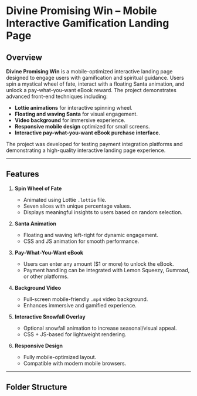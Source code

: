 # Divine Promising Win – Mobile Interactive Gamification Landing Page

## Overview
**Divine Promising Win** is a mobile-optimized interactive landing page designed to engage users with gamification and spiritual guidance. Users spin a mystical wheel of fate, interact with a floating Santa animation, and unlock a pay-what-you-want eBook reward. The project demonstrates advanced front-end techniques including:

- **Lottie animations** for interactive spinning wheel.
- **Floating and waving Santa** for visual engagement.
- **Video background** for immersive experience.
- **Responsive mobile design** optimized for small screens.
- **Interactive pay-what-you-want eBook purchase interface.**

The project was developed for testing payment integration platforms and demonstrating a high-quality interactive landing page experience.

---

## Features

1. **Spin Wheel of Fate**
   - Animated using Lottie `.lottie` file.
   - Seven slices with unique percentage values.
   - Displays meaningful insights to users based on random selection.

2. **Santa Animation**
   - Floating and waving left-right for dynamic engagement.
   - CSS and JS animation for smooth performance.

3. **Pay-What-You-Want eBook**
   - Users can enter any amount ($1 or more) to unlock the eBook.
   - Payment handling can be integrated with Lemon Squeezy, Gumroad, or other platforms.

4. **Background Video**
   - Full-screen mobile-friendly `.mp4` video background.
   - Enhances immersive and gamified experience.

5. **Interactive Snowfall Overlay**
   - Optional snowfall animation to increase seasonal/visual appeal.
   - CSS + JS-based for lightweight rendering.

6. **Responsive Design**
   - Fully mobile-optimized layout.
   - Compatible with modern mobile browsers.

---

## Folder Structure

